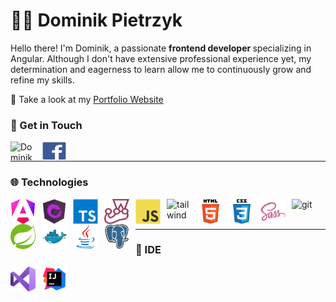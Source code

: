 # 🧑‍💻 Dominik Pietrzyk

Hello there! I'm Dominik, a passionate <strong> frontend developer </strong> specializing in Angular. Although I don't have extensive professional experience yet, my determination and eagerness to learn allow me to continuously grow and refine my skills.

💼 Take a look at my [Portfolio Website](https://dominikpietrzyk.site/)

### 📱 Get in Touch

<p align="left">
  <a href="https://www.linkedin.com/in/dominik-pietrzyk-02966225a/" target="_blank"><img align="left" src="https://raw.githubusercontent.com/rahuldkjain/github-profile-readme-generator/master/src/images/icons/Social/linked-in-alt.svg" alt="Dominik linkedin" height="30" width="40" style="padding-right:10px;" /></a>
<a href="https://www.facebook.com/pietrzykdominik/" target="_blank"><img align="left" src="https://raw.githubusercontent.com/devicons/devicon/6910f0503efdd315c8f9b858234310c06e04d9c0/icons/facebook/facebook-plain.svg" alt="Dominik facebook" height="30" width="40" /></a>
</p>
<br />

---

### 🌐 Technologies

<img align="left" src="https://raw.githubusercontent.com/devicons/devicon/6910f0503efdd315c8f9b858234310c06e04d9c0/icons/angular/angular-original.svg" alt="angular"
	width="40" height="40" style="padding-right:10px;" />
<img align="left" src="https://raw.githubusercontent.com/devicons/devicon/6910f0503efdd315c8f9b858234310c06e04d9c0/icons/ngrx/ngrx-original.svg"
	alt="ngrx" width="40" height="40" style="padding-right:10px;" />
<img align="left" src="https://raw.githubusercontent.com/devicons/devicon/master/icons/typescript/typescript-original.svg"
	alt="typescript" width="40" height="40" style="padding-right:10px;" />
<img align="left" src="https://raw.githubusercontent.com/devicons/devicon/6910f0503efdd315c8f9b858234310c06e04d9c0/icons/jest/jest-plain.svg" alt="JEST" width="40" height="40"
	style="padding-right:10px;" />
<img align="left" src="https://raw.githubusercontent.com/devicons/devicon/master/icons/javascript/javascript-original.svg"
	alt="javascript" width="40" height="40" style="padding-right:10px;" />
<img align="left" src="https://www.vectorlogo.zone/logos/tailwindcss/tailwindcss-icon.svg" alt="tailwind" width="40" height="40"
	style="padding-right:10px;" />
<img align="left" src="https://raw.githubusercontent.com/devicons/devicon/master/icons/html5/html5-original-wordmark.svg" alt="html5"
	width="40" height="40" style="padding-right:10px;" />
<img align="left" src="https://raw.githubusercontent.com/devicons/devicon/master/icons/css3/css3-original-wordmark.svg" alt="css3"
	width="40" height="40" style="padding-right:10px;" />
<img align="left" src="https://raw.githubusercontent.com/devicons/devicon/master/icons/sass/sass-original.svg" alt="sass"
	width="40" height="40" style="padding-right:10px;" />
<img align="left" src="https://www.vectorlogo.zone/logos/git-scm/git-scm-icon.svg" alt="git" width="40" height="40"
	style="padding-right:10px;" />
<img align="left" src="https://raw.githubusercontent.com/devicons/devicon/6910f0503efdd315c8f9b858234310c06e04d9c0/icons/spring/spring-original.svg" alt="spring"
	width="40" height="40" style="padding-right:10px;" />
<img align="left" src="https://raw.githubusercontent.com/devicons/devicon/6910f0503efdd315c8f9b858234310c06e04d9c0/icons/docker/docker-original.svg" alt="docker"
	width="40" height="40" style="padding-right:10px;" />
<img align="left" src="https://raw.githubusercontent.com/devicons/devicon/6910f0503efdd315c8f9b858234310c06e04d9c0/icons/java/java-original.svg" alt="java"
	width="40" height="40" style="padding-right:10px;" />
<img align="left" src="https://raw.githubusercontent.com/devicons/devicon/6910f0503efdd315c8f9b858234310c06e04d9c0/icons/postgresql/postgresql-original.svg" alt="postgreSQL" width="40" height="40"
	style="padding-right:10px;" />

<br />
<br />

---

### 📄 IDE

<img align="left" src="https://raw.githubusercontent.com/devicons/devicon/6910f0503efdd315c8f9b858234310c06e04d9c0/icons/visualstudio/visualstudio-original.svg" alt="visual studio code"
	width="40" height="40" style="padding-right:10px;" />
<img align="left" src="https://raw.githubusercontent.com/devicons/devicon/6910f0503efdd315c8f9b858234310c06e04d9c0/icons/intellij/intellij-original.svg" alt="intelliJ" width="40" height="40"
	style="padding-right:10px;" />

<br />

<!--
**domino16/domino16** is a ✨ _special_ ✨ repository because its `README.md` (this file) appears on your GitHub profile.

Here are some ideas to get you started:

- 🔭 I’m currently working on ...
- 🌱 I’m currently learning ...
- 👯 I’m looking to collaborate on ...
- 🤔 I’m looking for help with ...
- 💬 Ask me about ...
- 📫 How to reach me: ...
- 😄 Pronouns: ...
- ⚡ Fun fact: ...
-->
